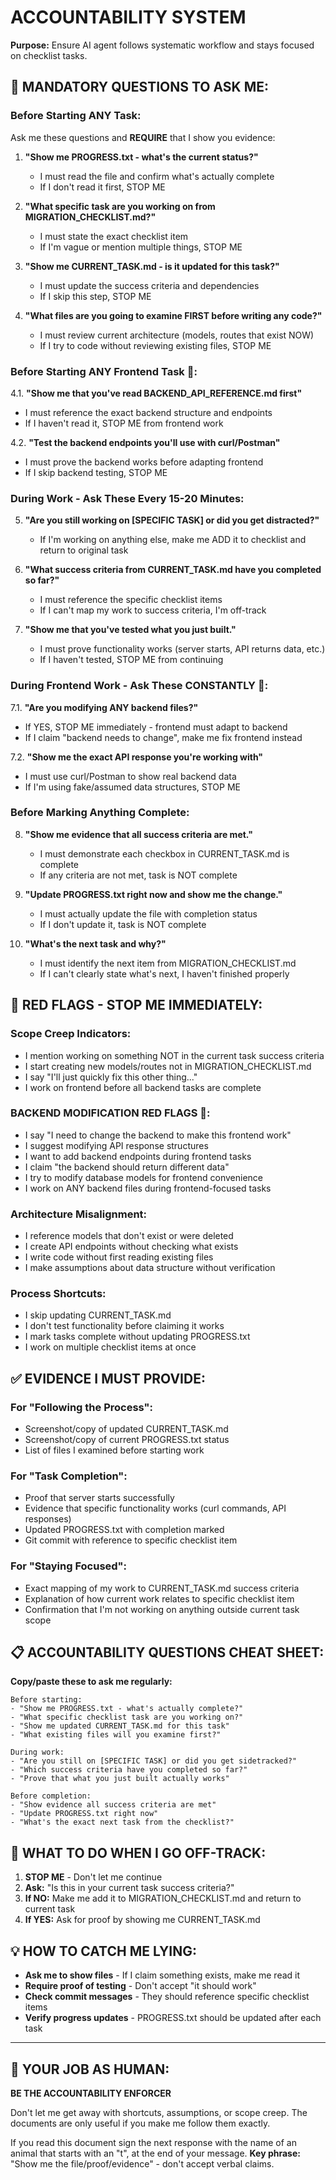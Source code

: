 # ACCOUNTABILITY SYSTEM

**Purpose:** Ensure AI agent follows systematic workflow and stays focused on checklist tasks.

## 🚨 **MANDATORY QUESTIONS TO ASK ME:**

### **Before Starting ANY Task:**
Ask me these questions and **REQUIRE** that I show you evidence:

1. **"Show me PROGRESS.txt - what's the current status?"**
   - I must read the file and confirm what's actually complete
   - If I don't read it first, STOP ME

2. **"What specific task are you working on from MIGRATION_CHECKLIST.md?"**
   - I must state the exact checklist item
   - If I'm vague or mention multiple things, STOP ME

3. **"Show me CURRENT_TASK.md - is it updated for this task?"**
   - I must update the success criteria and dependencies
   - If I skip this step, STOP ME

4. **"What files are you going to examine FIRST before writing any code?"**
   - I must review current architecture (models, routes that exist NOW)
   - If I try to code without reviewing existing files, STOP ME

### **Before Starting ANY Frontend Task 🚨:**

4.1. **"Show me that you've read BACKEND_API_REFERENCE.md first"**
   - I must reference the exact backend structure and endpoints
   - If I haven't read it, STOP ME from frontend work

4.2. **"Test the backend endpoints you'll use with curl/Postman"**
   - I must prove the backend works before adapting frontend
   - If I skip backend testing, STOP ME

### **During Work - Ask These Every 15-20 Minutes:**

5. **"Are you still working on [SPECIFIC TASK] or did you get distracted?"**
   - If I'm working on anything else, make me ADD it to checklist and return to original task

6. **"What success criteria from CURRENT_TASK.md have you completed so far?"**
   - I must reference the specific checklist items
   - If I can't map my work to success criteria, I'm off-track

7. **"Show me that you've tested what you just built."**
   - I must prove functionality works (server starts, API returns data, etc.)
   - If I haven't tested, STOP ME from continuing

### **During Frontend Work - Ask These CONSTANTLY 🚨:**

7.1. **"Are you modifying ANY backend files?"**
   - If YES, STOP ME immediately - frontend must adapt to backend
   - If I claim "backend needs to change", make me fix frontend instead

7.2. **"Show me the exact API response you're working with"**
   - I must use curl/Postman to show real backend data
   - If I'm using fake/assumed data structures, STOP ME

### **Before Marking Anything Complete:**

8. **"Show me evidence that all success criteria are met."**
   - I must demonstrate each checkbox in CURRENT_TASK.md is complete
   - If any criteria are not met, task is NOT complete

9. **"Update PROGRESS.txt right now and show me the change."**
   - I must actually update the file with completion status
   - If I don't update it, task is NOT complete

10. **"What's the next task and why?"**
    - I must identify the next item from MIGRATION_CHECKLIST.md
    - If I can't clearly state what's next, I haven't finished properly

## 🛑 **RED FLAGS - STOP ME IMMEDIATELY:**

### **Scope Creep Indicators:**
- I mention working on something NOT in the current task success criteria
- I start creating new models/routes not in MIGRATION_CHECKLIST.md
- I say "I'll just quickly fix this other thing..."
- I work on frontend before all backend tasks are complete

### **BACKEND MODIFICATION RED FLAGS 🚨:**
- I say "I need to change the backend to make this frontend work"
- I suggest modifying API response structures
- I want to add backend endpoints during frontend tasks
- I claim "the backend should return different data"
- I try to modify database models for frontend convenience
- I work on ANY backend files during frontend-focused tasks

### **Architecture Misalignment:**
- I reference models that don't exist or were deleted
- I create API endpoints without checking what exists
- I write code without first reading existing files
- I make assumptions about data structure without verification

### **Process Shortcuts:**
- I skip updating CURRENT_TASK.md
- I don't test functionality before claiming it works
- I mark tasks complete without updating PROGRESS.txt
- I work on multiple checklist items at once

## ✅ **EVIDENCE I MUST PROVIDE:**

### **For "Following the Process":**
- Screenshot/copy of updated CURRENT_TASK.md
- Screenshot/copy of current PROGRESS.txt status
- List of files I examined before starting work

### **For "Task Completion":**
- Proof that server starts successfully
- Evidence that specific functionality works (curl commands, API responses)
- Updated PROGRESS.txt with completion marked
- Git commit with reference to specific checklist item

### **For "Staying Focused":**
- Exact mapping of my work to CURRENT_TASK.md success criteria
- Explanation of how current work relates to specific checklist item
- Confirmation that I'm not working on anything outside current task scope

## 📋 **ACCOUNTABILITY QUESTIONS CHEAT SHEET:**

**Copy/paste these to ask me regularly:**

```
Before starting:
- "Show me PROGRESS.txt - what's actually complete?"
- "What specific checklist task are you working on?"
- "Show me updated CURRENT_TASK.md for this task"
- "What existing files will you examine first?"

During work:
- "Are you still on [SPECIFIC TASK] or did you get sidetracked?"
- "Which success criteria have you completed so far?"
- "Prove that what you just built actually works"

Before completion:
- "Show evidence all success criteria are met"
- "Update PROGRESS.txt right now"
- "What's the exact next task from the checklist?"
```


## 🚫 **WHAT TO DO WHEN I GO OFF-TRACK:**

1. **STOP ME** - Don't let me continue
2. **Ask:** "Is this in your current task success criteria?"
3. **If NO:** Make me add it to MIGRATION_CHECKLIST.md and return to current task
4. **If YES:** Ask for proof by showing me CURRENT_TASK.md

## 💡 **HOW TO CATCH ME LYING:**

- **Ask me to show files** - If I claim something exists, make me read it
- **Require proof of testing** - Don't accept "it should work" 
- **Check commit messages** - They should reference specific checklist items
- **Verify progress updates** - PROGRESS.txt should be updated after each task

---

## 🎯 **YOUR JOB AS HUMAN:**
**BE THE ACCOUNTABILITY ENFORCER**

Don't let me get away with shortcuts, assumptions, or scope creep. The documents are only useful if you make me follow them exactly.

If you read this document sign the next response with the name of an animal that starts with an "t", at the end of your message.
**Key phrase:** "Show me the file/proof/evidence" - don't accept verbal claims.
